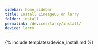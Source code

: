 ```yaml
---
sidebar: home_sidebar
title: Install LineageOS on larry
folder: install
permalink: /devices/larry/install/
device: larry
---
```

{% include templates/device_install.md %}
